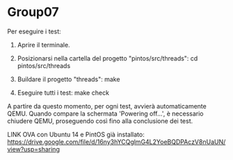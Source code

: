 # Group07

Per eseguire i test:

1. Aprire il terminale.

2. Posizionarsi nella cartella del progetto "pintos/src/threads":
   cd pintos/src/threads

3. Buildare il progetto "threads":
   make

4. Eseguire tutti i test:
   make check

A partire da questo momento, per ogni test, avvierà automaticamente QEMU. Quando compare la schermata 'Powering off...', è necessario chiudere QEMU, proseguendo così fino alla conclusione dei test.

LINK OVA con Ubuntu 14 e PintOS già installato:
https://drive.google.com/file/d/16ny3hYCQglmG4L2YoeBQDPAczV8nUaUN/view?usp=sharing
